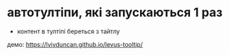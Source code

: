 # автотултіпи, які запускаються 1 раз

- контент в тултіпі береться з тайтлу

демо: https://lvivduncan.github.io/levus-tooltip/
